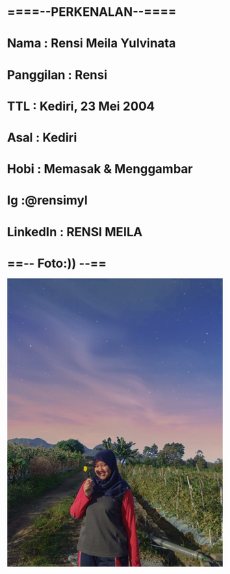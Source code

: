 # ====--PERKENALAN--====
# Nama : Rensi Meila Yulvinata
# Panggilan : Rensi
# TTL : Kediri, 23 Mei 2004
# Asal : Kediri
# Hobi : Memasak & Menggambar
# Ig :@rensimyl
# LinkedIn : RENSI MEILA

# ==-- Foto:)) --==
![Alt Text](https://github.com/rensimeila04/Perkenalan/blob/master/perkenalan.jpeg)

